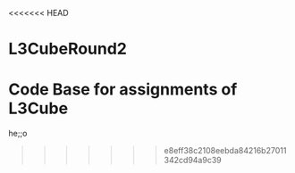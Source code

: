 <<<<<<< HEAD
# L3CubeRound2
Code Base for assignments of L3Cube
=======
he;;o
>>>>>>> e8eff38c2108eebda84216b27011342cd94a9c39
